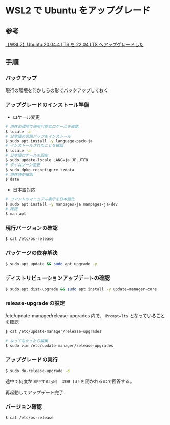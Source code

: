 # WSL2 で Ubuntu をアップグレード

## 参考

[【WSL2】Ubuntu 20.04.4 LTS を 22.04 LTS へアップグレードした](https://zenn.dev/ryuu/articles/upgrade-ubuntu2204-wsl)

## 手順

### バックアップ

現行の環境を何かしらの形でバックアップしておく

### アップグレードのインストール準備

* ロケール変更
```sh
# 現在の環境で使用可能なロケールを確認
$ locale -a
# 日本語の言語パックをインストール
$ sudo apt install -y language-pack-ja
# インストールされたことを確認
$ locale -a
# 日本語ロケールを設定
$ sudo update-locale LANG=ja_JP.UTF8
# タイムゾーン変更
$ sudo dpkg-reconfigure tzdata
# 現在時刻確認
$ date
```
* 日本語対応
```sh
# コマンドのマニュアル表示を日本語化
$ sudo apt install -y manpages-ja manpages-ja-dev
# 確認
$ man apt
```

###  現行バージョンの確認

```sh
$ cat /etc/os-release
```

### パッケージの依存解決

```sh
$ sudo apt update && sudo apt upgrade -y
```

### ディストリビューションアップデートの確認

```sh
$ sudo apt dist-upgrade && sudo apt install -y update-manager-core
```

### release-upgrade の設定

/etc/update-manager/release-upgrades 内で、 `Prompt=lts` となっていることを確認

```sh
$ cat /etc/update-manager/release-upgrades

# なってなかったら編集
$ sudo vim /etc/update-manager/release-upgrades
```

### アップグレードの実行

```sh
$ sudo do-release-upgrade -d
```

途中で何度か `続行する[yN]  詳細 [d]` を聞かれるので回答する。

再起動してアップデート完了

### バージョン確認

```sh
$ cat /etc/os-release
```
